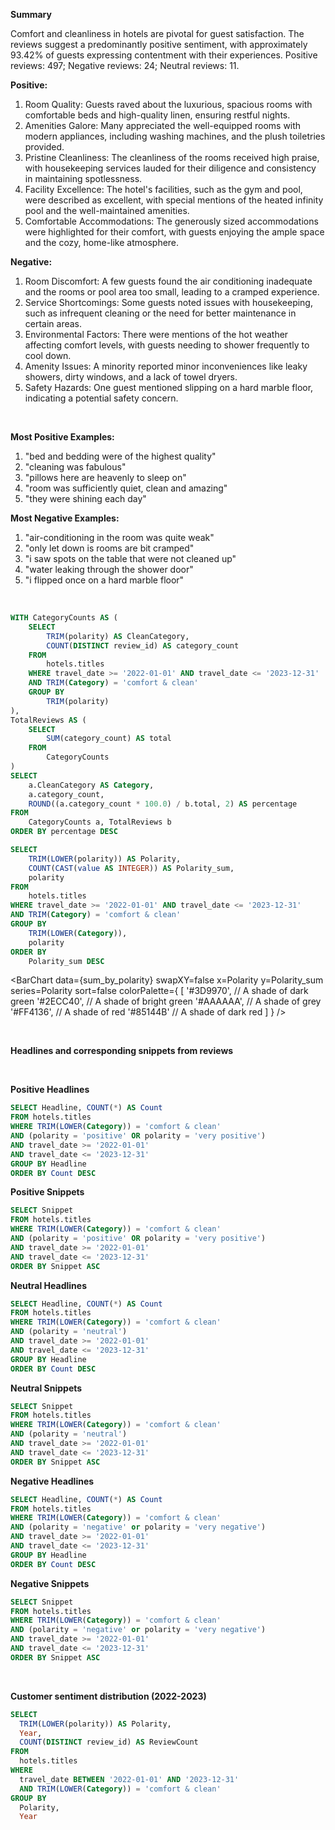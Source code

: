 
<script>
  import noindex from '../../../components/noindex.svelte';
</script>

**Summary**

Comfort and cleanliness in hotels are pivotal for guest satisfaction. The reviews suggest a predominantly positive sentiment, with approximately 93.42% of guests expressing contentment with their experiences. Positive reviews: 497; Negative reviews: 24; Neutral reviews: 11.

 

**Positive:**

1. Room Quality: Guests raved about the luxurious, spacious rooms with comfortable beds and
high-quality linen, ensuring restful nights.
2. Amenities Galore: Many appreciated the well-equipped rooms with modern appliances, including
washing machines, and the plush toiletries provided.
3. Pristine Cleanliness: The cleanliness of the rooms received high praise, with housekeeping services
lauded for their diligence and consistency in maintaining spotlessness.
4. Facility Excellence: The hotel's facilities, such as the gym and pool, were described as excellent, with
special mentions of the heated infinity pool and the well-maintained amenities.
5. Comfortable Accommodations: The generously sized accommodations were highlighted for their
comfort, with guests enjoying the ample space and the cozy, home-like atmosphere.

**Negative:**

1. Room Discomfort: A few guests found the air conditioning inadequate and the rooms or pool area too
small, leading to a cramped experience.
2. Service Shortcomings: Some guests noted issues with housekeeping, such as infrequent cleaning or
the need for better maintenance in certain areas.
3. Environmental Factors: There were mentions of the hot weather affecting comfort levels, with guests
needing to shower frequently to cool down.
4. Amenity Issues: A minority reported minor inconveniences like leaky showers, dirty windows, and a
lack of towel dryers.
5. Safety Hazards: One guest mentioned slipping on a hard marble floor, indicating a potential safety
concern.

<br>

**Most Positive Examples:**

1. "bed and bedding were of the highest quality"
2. "cleaning was fabulous"
3. "pillows here are heavenly to sleep on"
4. "room was sufficiently quiet, clean and amazing"
5. "they were shining each day"

 

**Most Negative Examples:**

1. "air-conditioning in the room was quite weak"
2. "only let down is rooms are bit cramped"
3. "i saw spots on the table that were not cleaned up"
4. "water leaking through the shower door"
5. "i flipped once on a hard marble floor"

<br>

```sql polarity_proportions
WITH CategoryCounts AS (
    SELECT
        TRIM(polarity) AS CleanCategory,
        COUNT(DISTINCT review_id) AS category_count
    FROM
        hotels.titles
    WHERE travel_date >= '2022-01-01' AND travel_date <= '2023-12-31'
    AND TRIM(Category) = 'comfort & clean'
    GROUP BY
        TRIM(polarity)
),
TotalReviews AS (
    SELECT
        SUM(category_count) AS total
    FROM
        CategoryCounts
)
SELECT
    a.CleanCategory AS Category,
    a.category_count,
    ROUND((a.category_count * 100.0) / b.total, 2) AS percentage
FROM
    CategoryCounts a, TotalReviews b
ORDER BY percentage DESC
```

```sql sum_by_polarity
SELECT
    TRIM(LOWER(polarity)) AS Polarity,
    COUNT(CAST(value AS INTEGER)) AS Polarity_sum,
    polarity
FROM
    hotels.titles
WHERE travel_date >= '2022-01-01' AND travel_date <= '2023-12-31'
AND TRIM(Category) = 'comfort & clean'
GROUP BY
    TRIM(LOWER(Category)),
    polarity
ORDER BY
    Polarity_sum DESC
```

<BarChart 
    data={sum_by_polarity} 
    swapXY=false
    x=Polarity
    y=Polarity_sum 
    series=Polarity
    sort=false
    colorPalette={
        [
        '#3D9970',  // A shade of dark green
        '#2ECC40',      // A shade of bright green
        '#AAAAAA',       // A shade of grey
        '#FF4136',      // A shade of red
        '#85144B'  // A shade of dark red
        ]
    }
/>

<br>

**Headlines and corresponding snippets from reviews**

<br>

**Positive Headlines**
```sql positive_headlines
SELECT Headline, COUNT(*) AS Count
FROM hotels.titles
WHERE TRIM(LOWER(Category)) = 'comfort & clean'
AND (polarity = 'positive' OR polarity = 'very positive')
AND travel_date >= '2022-01-01' 
AND travel_date <= '2023-12-31'
GROUP BY Headline
ORDER BY Count DESC
```
<DataTable data="{positive_headlines}" search="true" rows=40 rowShading=true/>

**Positive Snippets**
```sql positive_snippets
SELECT Snippet
FROM hotels.titles
WHERE TRIM(LOWER(Category)) = 'comfort & clean'
AND (polarity = 'positive' OR polarity = 'very positive')
AND travel_date >= '2022-01-01' 
AND travel_date <= '2023-12-31'
ORDER BY Snippet ASC
```

<DataTable data="{positive_snippets}" search="true" rows=15 rowShading=true/>

**Neutral Headlines**
```sql neutral_headlines
SELECT Headline, COUNT(*) AS Count
FROM hotels.titles
WHERE TRIM(LOWER(Category)) = 'comfort & clean'
AND (polarity = 'neutral')
AND travel_date >= '2022-01-01' 
AND travel_date <= '2023-12-31'
GROUP BY Headline
ORDER BY Count DESC
```
<DataTable data="{neutral_headlines}" search="true" rows=40 rowShading=true/>

**Neutral Snippets**
```sql neutral_snippets
SELECT Snippet
FROM hotels.titles
WHERE TRIM(LOWER(Category)) = 'comfort & clean'
AND (polarity = 'neutral')
AND travel_date >= '2022-01-01' 
AND travel_date <= '2023-12-31'
ORDER BY Snippet ASC
```

<DataTable data="{neutral_snippets}" search="true" rows=15 rowShading=true/>

**Negative Headlines**
```sql negative_headlines
SELECT Headline, COUNT(*) AS Count
FROM hotels.titles
WHERE TRIM(LOWER(Category)) = 'comfort & clean'
AND (polarity = 'negative' or polarity = 'very negative')
AND travel_date >= '2022-01-01' 
AND travel_date <= '2023-12-31'
GROUP BY Headline
ORDER BY Count DESC
```
<DataTable data="{negative_headlines}" search="true" rows=40 rowShading=true/>

**Negative Snippets**
```sql negative_snippets
SELECT Snippet
FROM hotels.titles
WHERE TRIM(LOWER(Category)) = 'comfort & clean'
AND (polarity = 'negative' or polarity = 'very negative')
AND travel_date >= '2022-01-01' 
AND travel_date <= '2023-12-31'
ORDER BY Snippet ASC
```

<DataTable data="{negative_snippets}" search="true" rows=15 rowShading=true/>

<br>

**Customer sentiment distribution (2022-2023)**

```sql sentiment_distribution
SELECT
  TRIM(LOWER(polarity)) AS Polarity,
  Year,
  COUNT(DISTINCT review_id) AS ReviewCount
FROM
  hotels.titles
WHERE
  travel_date BETWEEN '2022-01-01' AND '2023-12-31'
  AND TRIM(LOWER(Category)) = 'comfort & clean'
GROUP BY
  Polarity,
  Year

```

<BarChart 
    data={sentiment_distribution} 
    x="Polarity" 
    y="ReviewCount"
    series="Year" 
    groupBy="Year" 
    type="grouped"
/>